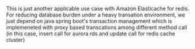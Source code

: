 This is just another applicable use case with Amazon Elasticache for redis. For reducing database burden under a heavy transation environment, we just depend on java spring boot's transaction management which is implemeneted with proxy based transcations among different method call (in this case, insert call for aurora rds and update call for redis cache cluster)

